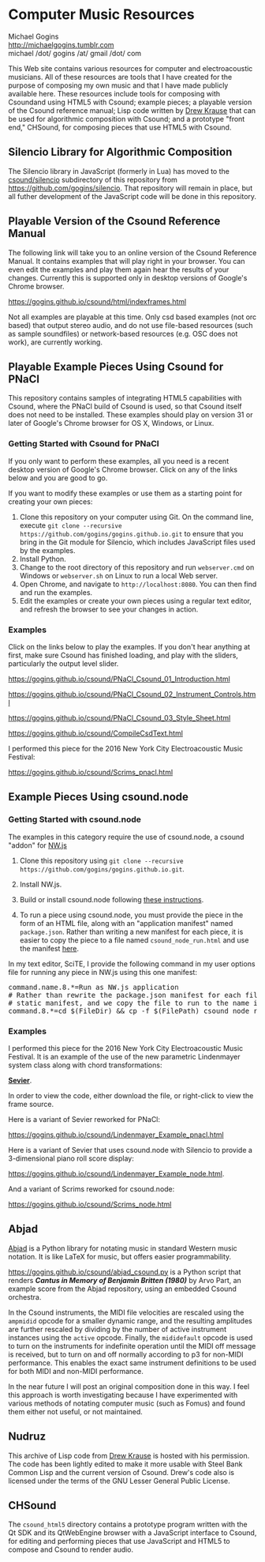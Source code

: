 # Computer Music Resources

Michael Gogins<br>
http://michaelgogins.tumblr.com<br>
michael /dot/ gogins /at/ gmail /dot/ com

This Web site contains various resources for computer and electroacoustic musicians. All of these resources are tools that I have created for the purpose of composing my own music and that I have made publicly available here. These resources include tools for composing with Csoundand using HTML5 with Csound; example pieces; a playable version of the Csound reference manual; Lisp code written by [Drew Krause](http://www.drew-krause.com/) that can be used for algorithmic composition with Csound; and a prototype "front end," CHSound, for composing pieces that use HTML5 with Csound.

## Silencio Library for Algorithmic Composition

The Silencio library in JavaScript (formerly in Lua) has moved to the [csound/silencio](https://github.com/gogins/gogins.github.io/tree/master/csound/silencio) subdirectory of this repository from https://github.com/gogins/silencio. That repository will remain in place, but all futher development of the JavaScript code will be done in this repository.

## Playable Version of the Csound Reference Manual

The following link will take you to an online version of the Csound Reference Manual. It contains examples that will play right in your browser. You can even edit the examples and play them again hear the results of your changes. Currently this is supported only in desktop versions of Google's Chrome browser.

https://gogins.github.io/csound/html/indexframes.html

Not all examples are playable at this time. Only csd based examples (not orc based) that output stereo audio, and do not use file-based resources (such as sample soundfiles) or network-based resources (e.g. OSC does not work), are currently working.

## Playable Example Pieces Using Csound for PNaCl

This repository contains samples of integrating HTML5 capabilities with Csound, where the PNaCl build of Csound is used, so that Csound itself does not need to be installed. These examples should play on version 31 or later of Google's Chrome browser for OS X, Windows, or Linux.

### Getting Started with Csound for PNaCl

If you only want to perform these examples, all you need is a recent desktop version of Google's Chrome browser. Click on any of the links below and you are good to go.

If you want to modify these examples or use them as a starting point for creating your own pieces:

1. Clone this repository on your computer using Git. On the command line, execute `git clone --recursive https://github.com/gogins/gogins.github.io.git` to ensure that you bring in the Git module for Silencio, which includes JavaScript files used by the examples.
2. Install Python.
3. Change to the root directory of this repository and run ```webserver.cmd``` on Windows or ```webserver.sh``` on Linux to run a local Web server.
4. Open Chrome, and navigate to ```http://localhost:8080```. You can then find and run the examples.
5. Edit the examples or create your own pieces using a regular text editor, and refresh the browser to see your changes in action.

### Examples

Click on the links below to play the examples. If you don't hear anything at first, make sure Csound has finished loading, and play with the sliders, particularly the output level slider.

https://gogins.github.io/csound/PNaCl_Csound_01_Introduction.html

https://gogins.github.io/csound/PNaCl_Csound_02_Instrument_Controls.html

https://gogins.github.io/csound/PNaCl_Csound_03_Style_Sheet.html

https://gogins.github.io/csound/CompileCsdText.html

I performed this piece for the 2016 New York City Electroacoustic Music Festival:

https://gogins.github.io/csound/Scrims_pnacl.html

## Example Pieces Using csound.node

### Getting Started with csound.node

The examples in this category require the use of csound.node, a csound "addon" for [NW.js](http://nwjs.io/)

1. Clone this repository using ```git clone --recursive https://github.com/gogins/gogins.github.io.git```.

2. Install NW.js.

3. Build or install csound.node following [these instructions](https://github.com/csound/csound/tree/develop/frontends/nwjs).

4. To run a piece using csound.node, you must provide the piece in the form of an HTML file, along with an "application manifest" named ```package.json```. Rather than writing a new manifest for each piece, it is easier to copy the piece to a file named `csound_node_run.html` and use the manifest [here](https://gogins.github.io/csound/package.json).

In my text editor, SciTE, I provide the following command in my user options file for running any piece in NW.js using this one manifest:

<pre>
command.name.8.*=Run as NW.js application
# Rather than rewrite the package.json manifest for each file to run, we use a
# static manifest, and we copy the file to run to the name in the manifest.
command.8.*=cd $(FileDir) && cp -f $(FilePath) csound_node_run.html && /home/mkg/nwjs-sdk-v0.17.6-linux-x64/nw .
</pre>

### Examples

I performed this piece for the 2016 New York City Electroacoustic Music Festival. It is an example of the use of the new parametric Lindenmayer system class along with chord transformations:

<a href="https://www.dropbox.com/s/nkcubcw3jwe3nqt/Sevier.6.html" type="text/plain"><b>Sevier</b></a>.

In order to view the code, either download the file, or right-click to view the frame source.

Here is a variant of Sevier reworked for PNaCl:

https://gogins.github.io/csound/Lindenmayer_Example_pnacl.html

Here is a variant of Sevier that uses csound.node with Silencio to provide a 3-dimensional piano roll score display:

https://gogins.github.io/csound/Lindenmayer_Example_node.html.

And a variant of Scrims reworked for csound.node:

https://gogins.github.io/csound/Scrims_node.html

## Abjad

<a href="http://abjad.mbrsi.org/">Abjad</a> is a Python library for notating music in standard Western music notation.
It is like LaTeX for music, but offers easier programmability.

https://gogins.github.io/csound/abjad_csound.py is a Python script that renders
<i><b>Cantus in Memory of Benjamin Britten (1980)</i></b> by Arvo Part, an example score from the Abjad
repository, using an embedded Csound orchestra.

In the Csound instruments, the MIDI file velocities are rescaled using the `ampmidid` opcode for a smaller dynamic range, and the resulting amplitudes
are further rescaled by dividing by the number of active instrument instances using the `active` opcode. Finally, the
`mididefault` opcode is used to turn on the instruments for indefinite operation until the MIDI off message is received, but
to turn on and off normally according to p3 for non-MIDI performance. This enables the exact same instrument definitions to be
used for both MIDI and non-MIDI performance.

In the near future I will post an original composition done in this way. I feel this approach is worth investigating because I have experimented
with various methods of notating computer music (such as Fomus) and found them either not useful, or not maintained.

## Nudruz

This archive of Lisp code from [Drew Krause](http://www.drew-krause.com/) is hosted with his permission. The code has been lightly edited to make it more usable with Steel Bank Common Lisp and the current version of Csound. Drew's code also is licensed under the terms of the GNU Lesser General Public License.

## CHSound

The ```csound_html5``` directory contains a prototype program written with the Qt SDK and its QtWebEngine browser with a JavaScript interface to Csound, for editing and performing pieces that use JavaScript and HTML5 to compose and Csound to render audio.

